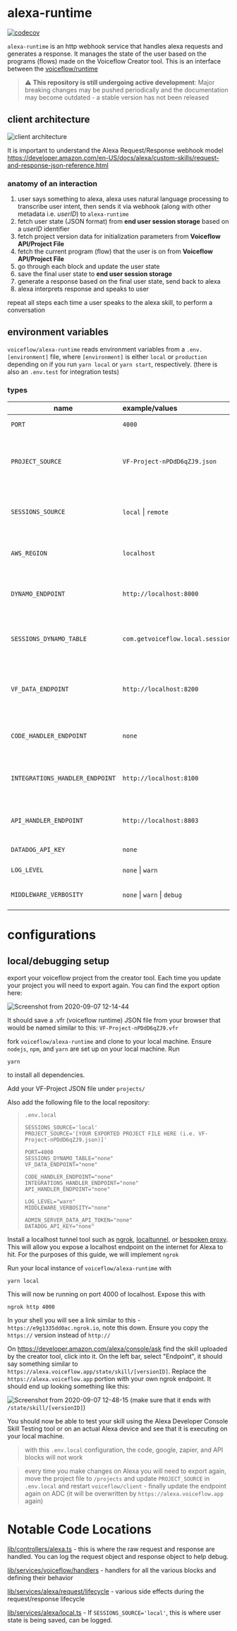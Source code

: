 # alexa-runtime

[![codecov](https://codecov.io/gh/voiceflow/alexa/branch/master/graph/badge.svg?token=WHYHNCC9FW)](https://codecov.io/gh/voiceflow/alexa)

`alexa-runtime` is an http webhook service that handles alexa requests and generates a response. It manages the state of the user based on the programs (flows) made on the Voiceflow Creator tool.
This is an interface between the [voiceflow/runtime]()

> ⚠️ **This repository is still undergoing active development**: Major breaking changes may be pushed periodically and the documentation may become outdated - a stable version has not been released

## client architecture

![client architecture](https://user-images.githubusercontent.com/5643574/92404808-5a927e00-f102-11ea-8229-dc7bb1c9c15b.png)

It is important to understand the Alexa Request/Response webhook model
https://developer.amazon.com/en-US/docs/alexa/custom-skills/request-and-response-json-reference.html

### anatomy of an interaction

1. user says something to alexa, alexa uses natural language processing to transcribe user intent, then sends it via webhook (along with other metadata i.e. _userID_) to `alexa-runtime`
2. fetch user state (JSON format) from **end user session storage** based on a _userID_ identifier
3. fetch project version data for initialization parameters from **Voiceflow API/Project File**
4. fetch the current program (flow) that the user is on from **Voiceflow API/Project File**
5. go through each block and update the user state
6. save the final user state to **end user session storage**
7. generate a response based on the final user state, send back to alexa
8. alexa interprets response and speaks to user

repeat all steps each time a user speaks to the alexa skill, to perform a conversation

## environment variables

`voiceflow/alexa-runtime` reads environment variables from a `.env.[environment]` file, where `[environment]` is either `local` or `production` depending on if you run `yarn local` or `yarn start`, respectively. (there is also an `.env.test` for integration tests)

### types

| name                            | example/values                    |                                                                                                                desc | required |
| ------------------------------- | :-------------------------------- | ------------------------------------------------------------------------------------------------------------------: | -------- |
| `PORT`                          | `4000`                            |                                                                                  http port that service will run on | YES      |
| `PROJECT_SOURCE`                | `VF-Project-nPDdD6qZJ9.json`      |            JSON File inside `/projects` to read version/program metadata - if undefined will use `VF_DATA_ENDPOINT` | NO       |
| `SESSIONS_SOURCE`               | `local` \| `remote`               |           if `local` read/write sessions to memory, otherwise if `remote` or undefined read/write to DynamoDB` | NO |
| `AWS_REGION`                    | `localhost`                       |                                                  AWS Region for DynamoDB, doesn't matter if `SESSION_SOUCE='local'` | NO       |
| `DYNAMO_ENDPOINT`               | `http://localhost:8000`           |                           DynamoDB endpoint for end user session storage, doesn't matter if `SESSION_SOUCE='local'` | NO       |
| `SESSIONS_DYNAMO_TABLE`         | `com.getvoiceflow.local.sessions` |                              DynamoDB table for end user session storage, doesn't matter if `SESSION_SOUCE='local'` | YES      |
| `VF_DATA_ENDPOINT`              | `http://localhost:8200`           | cloud endpoint to read Voiceflow version and program metadata, doesn't matter if `PROJECT_SOURCE` is a defined file | YES      |
| `CODE_HANDLER_ENDPOINT`         | `none`                            |                                                          stateless cloud service endpoint to execute the code block | YES      |
| `INTEGRATIONS_HANDLER_ENDPOINT` | `http://localhost:8100`           |                     cloud endpoint for zapier/google blocks - not available if `alexa-runtime` is ran as standalone | YES      |
| `API_HANDLER_ENDPOINT`          | `http://localhost:8803`           |                                                         stateless cloud endpoint for the API block to make requests | YES      |
| `DATADOG_API_KEY`               | `none`                            |                                                                                datadog API key for logging purposes | YES      |
| `LOG_LEVEL`                     | `none` \| `warn`                  |                                                                                        logging verbosity and detail | NO       |
| `MIDDLEWARE_VERBOSITY`          | `none` \| `warn` \| `debug`       |                                                                       request/response logging verbosity and detail | NO       |

# configurations

## local/debugging setup

export your voiceflow project from the creator tool. Each time you update your project you will need to export again. You can find the export option here:

![Screenshot from 2020-09-07 12-14-44](https://user-images.githubusercontent.com/5643574/92405522-c3c6c100-f103-11ea-8ba8-6c10173e3419.png)

It should save a .vfr (voiceflow runtime) JSON file from your browser that would be named similar to this: `VF-Project-nPDdD6qZJ9.vfr`

fork `voiceflow/alexa-runtime` and clone to your local machine. Ensure `nodejs`, `npm`, and `yarn` are set up on your local machine. Run

```
yarn
```

to install all dependencies.

Add your VF-Project JSON file under `projects/`

Also add the following file to the local repository:

> `.env.local`
>
> ```
> SESSIONS_SOURCE='local'
> PROJECT_SOURCE='[YOUR EXPORTED PROJECT FILE HERE (i.e. VF-Project-nPDdD6qZJ9.json)]'
>
> PORT=4000
> SESSIONS_DYNAMO_TABLE="none"
> VF_DATA_ENDPOINT="none"
>
> CODE_HANDLER_ENDPOINT="none"
> INTEGRATIONS_HANDLER_ENDPOINT="none"
> API_HANDLER_ENDPOINT="none"
>
> LOG_LEVEL="warn"
> MIDDLEWARE_VERBOSITY="none"
>
> ADMIN_SERVER_DATA_API_TOKEN="none"
> DATADOG_API_KEY="none"
> ```

Install a localhost tunnel tool such as [ngrok](https://ngrok.com/), [localtunnel](https://github.com/localtunnel/localtunnel), or [bespoken proxy](https://read.bespoken.io/cli/commands/#bst-proxy-http). This will allow you expose a localhost endpoint on the internet for Alexa to hit. For the purposes of this guide, we will implement `ngrok`

Run your local instance of `voiceflow/alexa-runtime` with

```
yarn local
```

This will now be running on port 4000 of localhost. Expose this with

```
ngrok http 4000
```

In your shell you will see a link similar to this - `https://e9g1335dd0ac.ngrok.io`, note this down. Ensure you copy the `https://` version instead of `http://`

On https://developer.amazon.com/alexa/console/ask find the skill uploaded by the creator tool, click into it. On the left bar, select "Endpoint", it should say something similar to `https://alexa.voiceflow.app/state/skill/[versionID]`. Replace the `https://alexa.voiceflow.app` portion with your own ngrok endpoint. It should end up looking something like this:

![Screenshot from 2020-09-07 12-48-15](https://user-images.githubusercontent.com/5643574/92407382-76008780-f108-11ea-9eb7-e0504141865b.png)
(make sure that it ends with `/state/skill/[versionID]`)

You should now be able to test your skill using the Alexa Developer Console Skill Testing tool or on an actual Alexa device and see that it is executing on your local machine.

> with this `.env.local` configuration, the code, google, zapier, and API blocks will not work

> every time you make changes on Alexa you will need to export again, move the project file to `/projects` and update `PROJECT_SOURCE` in `.env.local` and restart `voiceflow/client` - finally update the endpoint again on ADC (it will be overwritten by `https://alexa.voiceflow.app` again)

# Notable Code Locations

[lib/controllers/alexa.ts](https://github.com/voiceflow/alexa-runtime/blob/0c0025f102dfdfcbd1e442bb0f336a4604171d22/lib/controllers/alexa.ts#L20) - this is where the raw request and response are handled. You can log the request object and response object to help debug.

[lib/services/voiceflow/handlers](https://github.com/voiceflow/alexa-runtime/tree/master/lib/services/voiceflow/handlers) - handlers for all the various blocks and defining their behavior

[lib/services/alexa/request/lifecycle](https://github.com/voiceflow/alexa-runtime/tree/master/lib/services/alexa/request/lifecycle) - various side effects during the request/response lifecycle

[lib/services/alexa/local.ts](https://github.com/voiceflow/alexa-runtime/blob/master/lib/services/alexa/local.ts) - If `SESSIONS_SOURCE='local'`, this is where user state is being saved, can be logged.
